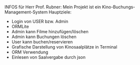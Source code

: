 INFOS für Herr Prof. Rubner:
Mein Projekt ist ein Kino-Buchungs-Management-System
Hauptziele:
- Login von USER bzw. Admin
- ORMLite
-  Admin kann Filme hinzufügen/löschen
- Admin kann Buchungen löschen
- User kann buchen/reservieren
- Grafische Darstellung von Kinosaalplätze in Terminal
- ORM Verwendung
- Einlesen von Saalvergabe durch json 
